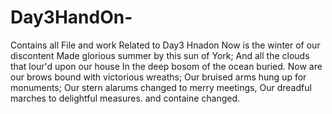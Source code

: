 # Day3HandOn-
Contains all File and work Related to Day3 Hnadon
Now is the winter of our discontent
Made glorious summer by this sun of York;
And all the clouds that lour'd upon our house
In the deep bosom of the ocean buried.
Now are our brows bound with victorious wreaths;
Our bruised arms hung up for monuments;
Our stern alarums changed to merry meetings,
Our dreadful marches to delightful measures.
and containe changed.
